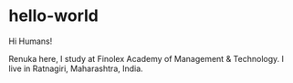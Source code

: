 # hello-world

Hi Humans!

Renuka here, I study at Finolex Academy of Management & Technology.
I live in Ratnagiri, Maharashtra, India.
